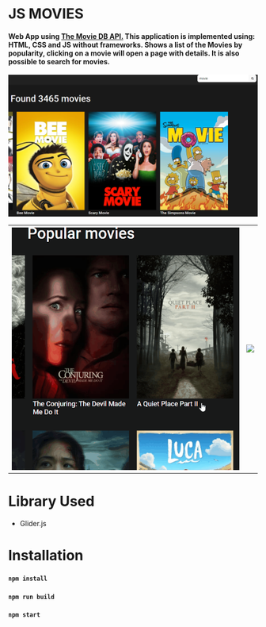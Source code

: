 # JS MOVIES
#### Web App using <a href="https://developers.themoviedb.org/3/getting-started">The Movie DB API.</a> This application is implemented using: HTML, CSS and JS without frameworks. Shows a list of the Movies by popularity, clicking on a movie will open a page with details. It is also possible to search for movies.

<table>
  <img src="src/docs/search-results-screenshot.png">
  <tr>
  <th><img src="src/docs/overlay.gif"></th>
  <th><img src="src/docs/details.gif"></th>
  </tr>
</table>

# Library Used
- Glider.js

# Installation
#### `npm install`
#### `npm run build`
#### `npm start`
